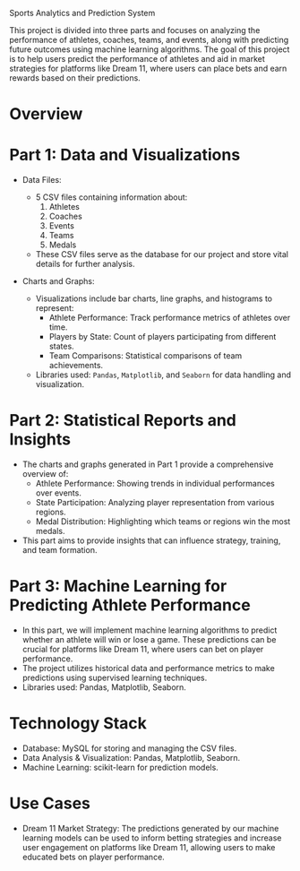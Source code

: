 Sports Analytics and Prediction System

This project is divided into three parts and focuses on analyzing the performance of athletes, coaches, teams, and events, along with predicting future outcomes using machine learning algorithms. 
The goal of this project is to help users predict the performance of athletes and aid in market strategies for platforms like Dream 11, where users can place bets and earn rewards based on their predictions.

# Overview

# Part 1: Data and Visualizations
- Data Files: 
  - 5 CSV files containing information about:
    1. Athletes
    2. Coaches
    3. Events
    4. Teams
    5. Medals
  - These CSV files serve as the database for our project and store vital details for further analysis.
  
- Charts and Graphs:
  - Visualizations include bar charts, line graphs, and histograms to represent:
    - Athlete Performance: Track performance metrics of athletes over time.
    - Players by State: Count of players participating from different states.
    - Team Comparisons: Statistical comparisons of team achievements.
  - Libraries used: `Pandas`, `Matplotlib`, and `Seaborn` for data handling and visualization.

# Part 2: Statistical Reports and Insights
- The charts and graphs generated in Part 1 provide a comprehensive overview of:
  - Athlete Performance: Showing trends in individual performances over events.
  - State Participation: Analyzing player representation from various regions.
  - Medal Distribution: Highlighting which teams or regions win the most medals.
- This part aims to provide insights that can influence strategy, training, and team formation.

# Part 3: Machine Learning for Predicting Athlete Performance
- In this part, we will implement machine learning algorithms to predict whether an athlete will win or lose a game. These predictions can be crucial for platforms like Dream 11, where users can bet on player performance.
- The project utilizes historical data and performance metrics to make predictions using supervised learning techniques.
- Libraries used: Pandas, Matplotlib, Seaborn.

# Technology Stack
- Database: MySQL for storing and managing the CSV files.
- Data Analysis & Visualization: Pandas, Matplotlib, Seaborn.
- Machine Learning: scikit-learn for prediction models.
  
# Use Cases
- Dream 11 Market Strategy: The predictions generated by our machine learning models can be used to inform betting strategies and increase user engagement on platforms like Dream 11, allowing users to make educated bets on player performance.
